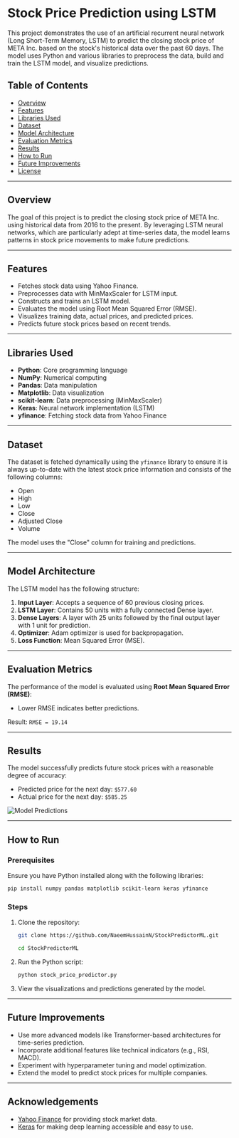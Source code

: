 # Stock Price Prediction using LSTM

This project demonstrates the use of an artificial recurrent neural network (Long Short-Term Memory, LSTM) to predict the closing stock price of META Inc. based on the stock's historical data over the past 60 days. The model uses Python and various libraries to preprocess the data, build and train the LSTM model, and visualize predictions.

## Table of Contents
- [Overview](#overview)
- [Features](#features)
- [Libraries Used](#libraries-used)
- [Dataset](#dataset)
- [Model Architecture](#model-architecture)
- [Evaluation Metrics](#evaluation-metrics)
- [Results](#results)
- [How to Run](#how-to-run)
- [Future Improvements](#future-improvements)
- [License](#license)

---

## Overview
The goal of this project is to predict the closing stock price of META Inc. using historical data from 2016 to the present. By leveraging LSTM neural networks, which are particularly adept at time-series data, the model learns patterns in stock price movements to make future predictions.

---

## Features
- Fetches stock data using Yahoo Finance.
- Preprocesses data with MinMaxScaler for LSTM input.
- Constructs and trains an LSTM model.
- Evaluates the model using Root Mean Squared Error (RMSE).
- Visualizes training data, actual prices, and predicted prices.
- Predicts future stock prices based on recent trends.

---

## Libraries Used
- **Python**: Core programming language
- **NumPy**: Numerical computing
- **Pandas**: Data manipulation
- **Matplotlib**: Data visualization
- **scikit-learn**: Data preprocessing (MinMaxScaler)
- **Keras**: Neural network implementation (LSTM)
- **yfinance**: Fetching stock data from Yahoo Finance

---

## Dataset
The dataset is fetched dynamically using the `yfinance` library to ensure it is always up-to-date with the latest stock price information and consists of the following columns:
- Open
- High
- Low
- Close
- Adjusted Close
- Volume


The model uses the "Close" column for training and predictions.

---

## Model Architecture
The LSTM model has the following structure:
1. **Input Layer**: Accepts a sequence of 60 previous closing prices.
2. **LSTM Layer**: Contains 50 units with a fully connected Dense layer.
3. **Dense Layers**: A layer with 25 units followed by the final output layer with 1 unit for prediction.
4. **Optimizer**: Adam optimizer is used for backpropagation.
5. **Loss Function**: Mean Squared Error (MSE).

---

## Evaluation Metrics
The performance of the model is evaluated using **Root Mean Squared Error (RMSE)**:
- Lower RMSE indicates better predictions.

Result: `RMSE = 19.14`

---

## Results
The model successfully predicts future stock prices with a reasonable degree of accuracy:
- Predicted price for the next day: `$577.60`
- Actual price for the next day: `$585.25`

![Model Predictions](https://github.com/NaeemHussainN/StockPredictorML/blob/main/StockModel.png)

---

## How to Run
### Prerequisites
Ensure you have Python installed along with the following libraries:
```bash
pip install numpy pandas matplotlib scikit-learn keras yfinance
```

### Steps
1. Clone the repository:
   ```bash
   git clone https://github.com/NaeemHussainN/StockPredictorML.git

   cd StockPredictorML
   ```
2. Run the Python script:
   ```bash
   python stock_price_predictor.py
   ```
3. View the visualizations and predictions generated by the model.

---

## Future Improvements
- Use more advanced models like Transformer-based architectures for time-series prediction.
- Incorporate additional features like technical indicators (e.g., RSI, MACD).
- Experiment with hyperparameter tuning and model optimization.
- Extend the model to predict stock prices for multiple companies.

---

## Acknowledgements
- [Yahoo Finance](https://finance.yahoo.com/) for providing stock market data.
- [Keras](https://keras.io/) for making deep learning accessible and easy to use.


